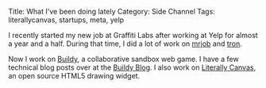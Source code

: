Title: What I've been doing lately
Category: Side Channel
Tags: literallycanvas, startups, meta, yelp

I recently started my new job at Graffiti Labs after working at Yelp for
almost a year and a half. During that time, I did a lot of work on
[mrjob](http://mrjob.readthedocs.org/) and
[tron](http://packages.python.org/tron/).

Now I work on [Buildy](http://playbuildy.com), a collaborative sandbox
web game. I have a few technical blog posts over at the [Buildy
Blog](http://blog.playbuildy.com/). I also work on [Literally
Canvas](http://literallycanvas.com/), an open source HTML5 drawing widget.
